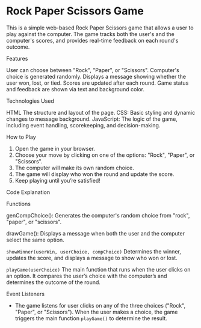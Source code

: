 # Rock Paper Scissors Game

This is a simple web-based Rock Paper Scissors game that allows a user to play against the computer. The game tracks both the user's and the computer's scores, and provides real-time feedback on each round's outcome.

Features

 User can choose between "Rock", "Paper", or "Scissors".
Computer's choice is generated randomly.
 Displays a message showing whether the user won, lost, or tied.
Scores are updated after each round.
Game status and feedback are shown via text and background color.

Technologies Used

HTML The structure and layout of the page.
CSS: Basic styling and dynamic changes to message background.
JavaScript: The logic of the game, including event handling, scorekeeping, and decision-making.

How to Play

1. Open the game in your browser.
2. Choose your move by clicking on one of the options: "Rock", "Paper", or "Scissors".
3. The computer will make its own random choice.
4. The game will display who won the round and update the score.
5. Keep playing until you’re satisfied!

Code Explanation

Functions

genCompChoice(): Generates the computer's random choice from "rock", "paper", or "scissors".
  
drawGame(): Displays a message when both the user and the computer select the same option.
  
`showWinner(userWin, userChoice, compChoice)` Determines the winner, updates the score, and displays a message to show who won or lost.
  
`playGame(userChoice)` The main function that runs when the user clicks on an option. It compares the user’s choice with the computer’s and determines the outcome of the round.

Event Listeners

- The game listens for user clicks on any of the three choices ("Rock", "Paper", or "Scissors"). When the user makes a choice, the game triggers the main function `playGame()` to determine the result.



